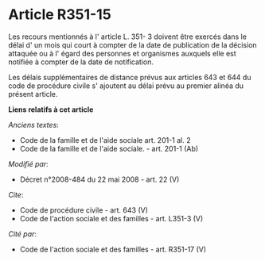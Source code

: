 # Article R351-15

Les recours mentionnés à l' article L. 351- 3 doivent être exercés dans le délai d' un mois qui court à compter de la date de
publication de la décision attaquée ou à l' égard des personnes et organismes auxquels elle est notifiée à compter de la date
de notification. 

Les délais supplémentaires de distance prévus aux articles 643 et 644 du code de procédure civile s' ajoutent au délai prévu
au premier alinéa du présent article.

**Liens relatifs à cet article**

_Anciens textes_:

  - Code de la famille et de l'aide sociale art. 201-1 al. 2
  - Code de la famille et de l'aide sociale. - art. 201-1 (Ab)

_Modifié par_:

  - Décret n°2008-484 du 22 mai 2008 - art. 22 (V)

_Cite_:

  - Code de procédure civile - art. 643 (V)
  - Code de l'action sociale et des familles - art. L351-3 (V)

_Cité par_:

  - Code de l'action sociale et des familles - art. R351-17 (V)
